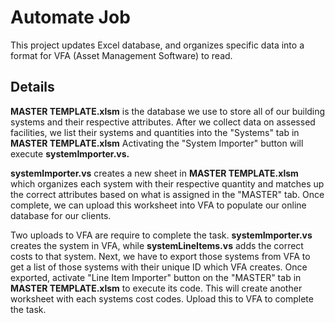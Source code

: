 # Automate Job

This project updates Excel database, and organizes specific data into a format for VFA (Asset Management Software) to read.

## Details

**MASTER TEMPLATE.xlsm** is the database we use to store all of our building systems and their respective attributes. After we collect data on assessed facilities, we list their systems and quantities into the "Systems" tab in **MASTER TEMPLATE.xlsm** Activating the "System Importer" button will execute **systemImporter.vs.**

**systemImporter.vs** creates a new sheet in **MASTER TEMPLATE.xlsm** which organizes each system with their respective quantity and matches up the correct attributes based on what is assigned in the "MASTER" tab. Once complete, we can upload this worksheet into VFA to populate our online database for our clients.

Two uploads to VFA are require to complete the task. **systemImporter.vs** creates the system in VFA, while **systemLineItems.vs** adds the correct costs to that system. Next, we have to export those systems from VFA to get a list of those systems with their unique ID which VFA creates. Once exported, activate "Line Item Importer" button on the "MASTER" tab in **MASTER TEMPLATE.xlsm** to execute its code. This will create another worksheet with each systems cost codes. Upload this to VFA to complete the task.
